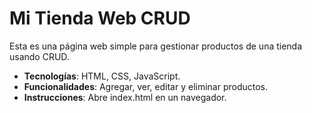 # Mi Tienda Web CRUD

Esta es una página web simple para gestionar productos de una tienda usando CRUD.

- **Tecnologías**: HTML, CSS, JavaScript.
- **Funcionalidades**: Agregar, ver, editar y eliminar productos.
- **Instrucciones**: Abre index.html en un navegador.